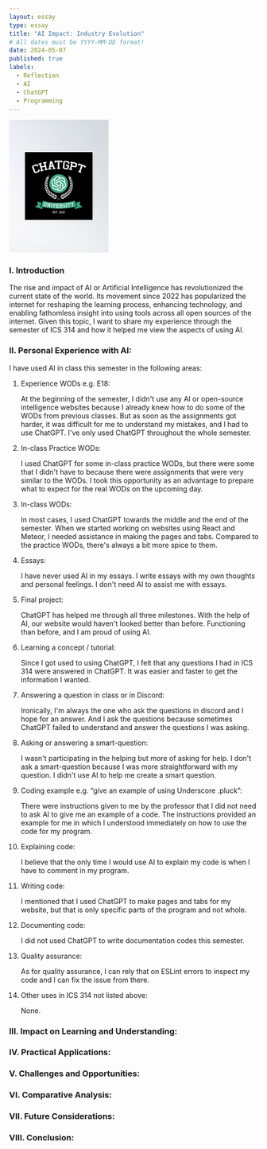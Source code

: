 ```yaml
---
layout: essay
type: essay
title: "AI Impact: Industry Evolution"
# All dates must be YYYY-MM-DD format!
date: 2024-05-07
published: true
labels:
  - Reflection
  - AI
  - ChatGPT
  - Programming
---
```


<div class="text-center p-4">
  <img width="200px" src="../img/chatgpt-image.jpeg" >
</div>

### I. Introduction
The rise and impact of AI or Artificial Intelligence has revolutionized the current state of the world. Its movement since 2022 has popularized the internet for reshaping the learning process, enhancing technology, and enabling fathomless insight into using tools across all open sources of the internet. Given this topic, I want to share my experience through the semester of ICS 314 and how it helped me view the aspects of using AI.

### II. Personal Experience with AI:
I have used AI in class this semester in the following areas:

  1. Experience WODs e.g. E18:

     At the beginning of the semester, I didn't use any AI or open-source intelligence websites because I already knew how to do some of the WODs from previous classes. But as soon as the assignments got harder, it was difficult for me to understand my mistakes, and I had to use ChatGPT. I've only used ChatGPT throughout the whole semester.
    
  2. In-class Practice WODs:
    
     I used ChatGPT for some in-class practice WODs, but there were some that I didn't have to because there were assignments that were very similar to the WODs. I took this opportunity as an advantage to prepare what to expect for the real WODs on the upcoming day.

  3. In-class WODs:

     In most cases, I used ChatGPT towards the middle and the end of the semester. When we started working on websites using React and Meteor, I needed assistance in making the pages and tabs. Compared to the practice WODs, there's always a bit more spice to them. 

  4. Essays:

     I have never used AI in my essays. I write essays with my own thoughts and personal feelings. I don't need AI to assist me with essays.

  5. Final project:
     
      ChatGPT has helped me through all three milestones. With the help of AI, our website would haven't looked better than before. Functioning than before, and I am proud of using AI.

  6. Learning a concept / tutorial:

      Since I got used to using ChatGPT, I felt that any questions I had in ICS 314 were answered in ChatGPT. It was easier and faster to get the information I wanted.

  7. Answering a question in class or in Discord:

      Ironically, I'm always the one who ask the questions in discord and I hope for an answer. And I ask the questions because sometimes ChatGPT failed to understand and answer the questions I was asking.

  8. Asking or answering a smart-question:

      I wasn't participating in the helping but more of asking for help. I don't ask a smart-question because I was more straightforward with my question. I didn't use AI to help me create a smart question.

  9. Coding example e.g. “give an example of using Underscore .pluck”:

      There were instructions given to me by the professor that I did not need to ask AI to give me an example of a code. The instructions provided an example for me in which I understood immediately on how to use the code for my program.

  10. Explaining code:

      I believe that the only time I would use AI to explain my code is when I have to comment in my program.
      
  11. Writing code:

      I mentioned that I used ChatGPT to make pages and tabs for my website, but that is only specific parts of the program and not whole.

  12. Documenting code:

      I did not used ChatGPT to write documentation codes this semester.

  13. Quality assurance:

      As for quality assurance, I can rely that on ESLint errors to inspect my code and I can fix the issue from there. 
      
  14. Other uses in ICS 314 not listed above:

      None.


### III. Impact on Learning and Understanding:



### IV. Practical Applications:


### V. Challenges and Opportunities:


### VI. Comparative Analysis:


### VII. Future Considerations:


### VIII. Conclusion:
